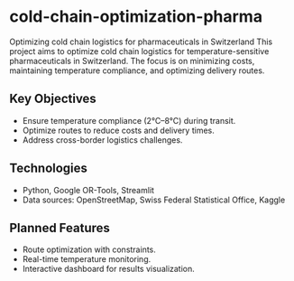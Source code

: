 # cold-chain-optimization-pharma
Optimizing cold chain logistics for pharmaceuticals in Switzerland
This project aims to optimize cold chain logistics for temperature-sensitive pharmaceuticals in Switzerland. 
The focus is on minimizing costs, maintaining temperature compliance, and optimizing delivery routes.

## Key Objectives
- Ensure temperature compliance (2°C–8°C) during transit.
- Optimize routes to reduce costs and delivery times.
- Address cross-border logistics challenges.

## Technologies
- Python, Google OR-Tools, Streamlit
- Data sources: OpenStreetMap, Swiss Federal Statistical Office, Kaggle

## Planned Features
- Route optimization with constraints.
- Real-time temperature monitoring.
- Interactive dashboard for results visualization.
